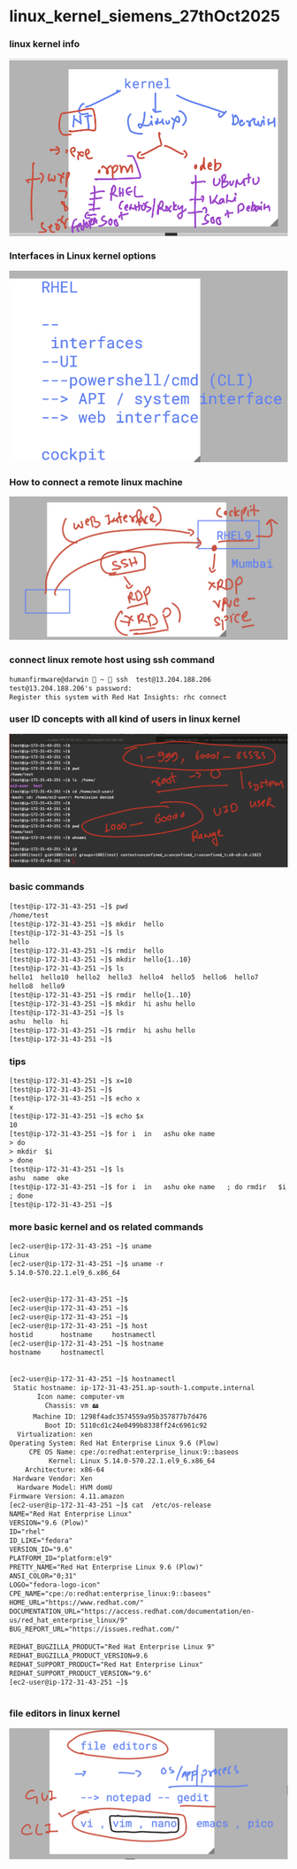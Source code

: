 # linux_kernel_siemens_27thOct2025

### linux kernel info 

<img src="k1.png">

### Interfaces in Linux kernel options 

<img src="k2.png">

### How to connect a remote linux machine 

<img src="k3.png">

### connect linux remote host using ssh command 

```
humanfirmware@darwin  ~  ssh  test@13.204.188.206     
test@13.204.188.206's password: 
Register this system with Red Hat Insights: rhc connect

```

### user ID concepts with all kind of users in linux kernel 

<img src="u1.png">

### basic commands 

```
[test@ip-172-31-43-251 ~]$ pwd
/home/test
[test@ip-172-31-43-251 ~]$ mkdir  hello
[test@ip-172-31-43-251 ~]$ ls
hello
[test@ip-172-31-43-251 ~]$ rmdir  hello
[test@ip-172-31-43-251 ~]$ mkdir  hello{1..10}
[test@ip-172-31-43-251 ~]$ ls
hello1  hello10  hello2  hello3  hello4  hello5  hello6  hello7  hello8  hello9
[test@ip-172-31-43-251 ~]$ rmdir  hello{1..10}
[test@ip-172-31-43-251 ~]$ mkdir  hi ashu hello 
[test@ip-172-31-43-251 ~]$ ls
ashu  hello  hi
[test@ip-172-31-43-251 ~]$ rmdir  hi ashu hello 
[test@ip-172-31-43-251 ~]$ 

```

### tips

```
[test@ip-172-31-43-251 ~]$ x=10
[test@ip-172-31-43-251 ~]$ 
[test@ip-172-31-43-251 ~]$ echo x
x
[test@ip-172-31-43-251 ~]$ echo $x
10
[test@ip-172-31-43-251 ~]$ for i  in   ashu oke name   
> do
> mkdir  $i 
> done
[test@ip-172-31-43-251 ~]$ ls
ashu  name  oke
[test@ip-172-31-43-251 ~]$ for i  in   ashu oke name   ; do rmdir   $i ; done
[test@ip-172-31-43-251 ~]$ 

```

### more basic kernel and os related commands 

```
[ec2-user@ip-172-31-43-251 ~]$ uname 
Linux
[ec2-user@ip-172-31-43-251 ~]$ uname -r
5.14.0-570.22.1.el9_6.x86_64


[ec2-user@ip-172-31-43-251 ~]$ 
[ec2-user@ip-172-31-43-251 ~]$ 
[ec2-user@ip-172-31-43-251 ~]$ 
[ec2-user@ip-172-31-43-251 ~]$ host
hostid       hostname     hostnamectl  
[ec2-user@ip-172-31-43-251 ~]$ hostname
hostname     hostnamectl  


[ec2-user@ip-172-31-43-251 ~]$ hostnamectl 
 Static hostname: ip-172-31-43-251.ap-south-1.compute.internal
       Icon name: computer-vm
         Chassis: vm 🖴
      Machine ID: 1298f4adc3574559a95b357877b7d476
         Boot ID: 5110cd1c24e0499b8338ff24c6961c92
  Virtualization: xen
Operating System: Red Hat Enterprise Linux 9.6 (Plow)         
     CPE OS Name: cpe:/o:redhat:enterprise_linux:9::baseos
          Kernel: Linux 5.14.0-570.22.1.el9_6.x86_64
    Architecture: x86-64
 Hardware Vendor: Xen
  Hardware Model: HVM domU
Firmware Version: 4.11.amazon
[ec2-user@ip-172-31-43-251 ~]$ cat  /etc/os-release 
NAME="Red Hat Enterprise Linux"
VERSION="9.6 (Plow)"
ID="rhel"
ID_LIKE="fedora"
VERSION_ID="9.6"
PLATFORM_ID="platform:el9"
PRETTY_NAME="Red Hat Enterprise Linux 9.6 (Plow)"
ANSI_COLOR="0;31"
LOGO="fedora-logo-icon"
CPE_NAME="cpe:/o:redhat:enterprise_linux:9::baseos"
HOME_URL="https://www.redhat.com/"
DOCUMENTATION_URL="https://access.redhat.com/documentation/en-us/red_hat_enterprise_linux/9"
BUG_REPORT_URL="https://issues.redhat.com/"

REDHAT_BUGZILLA_PRODUCT="Red Hat Enterprise Linux 9"
REDHAT_BUGZILLA_PRODUCT_VERSION=9.6
REDHAT_SUPPORT_PRODUCT="Red Hat Enterprise Linux"
REDHAT_SUPPORT_PRODUCT_VERSION="9.6"
[ec2-user@ip-172-31-43-251 ~]$ 


```


### file editors in linux kernel 

<img src="ed1.png">

